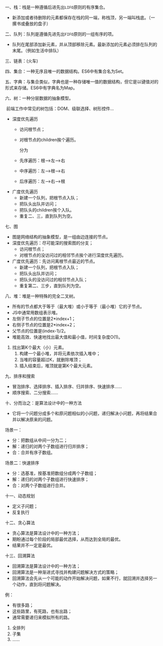 一、栈：栈是一种遵循后进先出`LIFO`原则的有序集合。

- 新添加或者待删除的元素都保存在栈的同一端，称栈顶，另一端叫栈底。（一摞书或叠放的盘子）

二、队列：队列是遵循先进先出`FIFO`原则的一组有序的项。

- 队列在尾部添加新元素，并从顶部移除元素。最新添加的元素必须排在队列的末尾。（例如生活中排队）

三、链表：(火车)

四、集合：一种无序且唯一的数据结构。ES6中有集合名为Set。

五、字典：与集合类似，字典也是一种存储唯一值的数据结构，但它是以键值对的形式来存储。ES6中有字典名为Map。

六、树：一种分层数据的抽象模型。

​		前端工作中常见的树包括：DOM、级联选择、树形控件...

- 深度优先遍历
  - 访问根节点；
  - 对根节点的children挨个遍历。
  
    分为
  
  - 先序遍历：根-->左-->右
  - 中序遍历：左-->根-->右
  - 后序遍历：左-->右-->根
- 广度优先遍历
  - 新建一个队列，把根节点入队；
  - 把队头出队并访问；
  - 把队头的children挨个入队。
  - 重复二、三，直到队列为空。


七、图

- 图是网络结构的抽象模型，是一组由边连接的节点。
- 深度优先遍历：尽可能深的搜索图的分支；
  - 访问根节点；
  - 对根节点的没访问过的相邻节点挨个进行深度优先遍历。
- 广度优先遍历：先访问离根节点最近的节点。
  - 新建一个队列，把根节点入队；
  - 把队头出队并访问；
  - 把队头的没访问过的相邻节点入队；
  - 重复第二、三步，直到队列为空。

八、堆：堆是一种特殊的完全二叉树。

- 所有的节点都大于等于（最大堆）或小于等于（最小堆）它的子节点。
- JS中通常用数组表示堆。
- 左侧子节点的位置是2*index+1；
- 右侧子节点的位置是2*index+2；
- 父节点的位置是(index-1)/2。
- 堆能高效、快速地找出最大值和最小值，时间复杂度O(1)。

1. 找出第K个最大（小）元素。
   1. 构建一个最小堆，并将元素依次插入堆中；
   2. 当堆的容量超过K，就删除堆顶；
   3. 插入结束后，堆顶就是第K个最大元素。

九、排序和搜索

- 冒泡排序、选择排序、插入排序、归并排序、快速排序......
- 顺序搜索、二分搜索......

十、分而治之：是算法设计中的一种方法

- 它将一个问题分成多个和原问题相似的小问题，递归解决小问题，再将结果合并以解决原来的问题。

场景一：

- 分：把数组从中间一分为二；
- 解：递归的对两个子数组进行归并排序；
- 合：合并有序子数组。

场景二：快速排序

- 分：选基准，按基准把数组分成两个子数组；
- 解：递归的对两个子数组进行快速排序；
- 合：对两个子数组进行合并。

十一、动态规划

- 定义子问题；
- 反复执行

十二、贪心算法

- 贪心算法是算法设计中的一种方法；
- 期盼通过每个阶段的局部最优选择，从而达到全局的最优。
- 结果并不一定是最优。

十三、回溯算法

- 回溯算法是算法设计中的一种方法；
- 回溯算法是一种渐进式寻找并构建问题解决方式的策略；
- 回溯算法会先从一个可能的动作开始解决问题，如果不行，就回溯并选择另一个动作，直到将问题解决。

例：

- 有很多路；
- 这些路里，有死路，也有出路；
- 通常需要递归来模拟所有的路。

1. 全排列
2. 子集
3. ......
